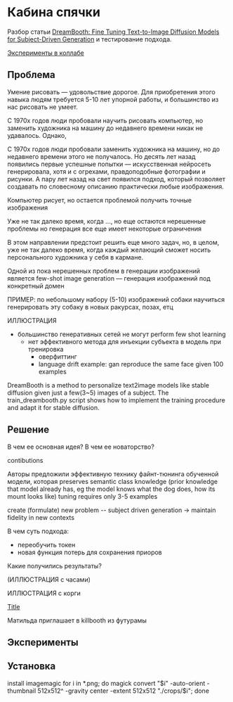 # Кабина спячки

Разбор статьи [DreamBooth: Fine Tuning Text-to-Image Diffusion Models for Subject-Driven Generation](https://arxiv.org/abs/2208.12242) и тестирование подхода.

[Эксперименты в коллабе](https://colab.research.google.com/github/axchizhov/kabina_spyachky/blob/main/kill_booth.ipynb)

## Проблема

Умение рисовать — удовольствие дорогое. Для приобретения этого навыка людям требуется 5-10 лет упорной работы, и большинство из нас рисовать не умеет.

С 1970х годов люди пробовали научить рисовать компьютер, но заменить художника на машину до недавнего времени никак не удавалось. Однако, 

С 1970х годов люди пробовали заменить художника на машину, но до недавнего времени этого не получалось. Но десять лет назад появились первые успешные попытки — искусственная нейросеть генерировала, хотя и с огрехами, правдоподобные фотографии и рисунки. А пару лет назад на свет появился подход, который позволяет создавать по словесному описанию практически любые изображения. 

Компьютер рисует, но остается проблемой получить точные изображения

Уже не так далеко время, когда ..., но еще остаются нерешенные проблемы
но генерация все еще имеет некоторые ограничения

В этом направлении предстоит решить еще много задач, но, в целом, уже не так далеко время, когда каждый желающий сможет носить персонального художника у себя в кармане.



Одной из пока нерешенных проблем в генерации изображений является few-shot image generation — генерация изображений под конкретный домен

ПРИМЕР: по небольшому набору (5-10) изображений собаки научиться генерировать эту собаку в новых ракурсах, позах, етц

ИЛЛЮСТРАЦИЯ

- большинство генеративных сетей не могут perform few shot learning
    - нет эффективного метода для инъекции субъекта в модель при тренировка
        - оверфиттинг
        - language drift
        example: gan reproduce the same face given 100 examples

DreamBooth is a method to personalize text2image models like stable diffusion given just a few(3~5) images of a subject. The train_dreambooth.py script shows how to implement the training procedure and adapt it for stable diffusion.

## Решение

В чем ее основная идея?
В чем ее новаторство?

contibutions

Авторы предложили эффективную технику файнт-тюнинга обученной модели, которая preserves semantic class knowledge (prior knowledge that model already has, eg the model knows what the dog does, how its mount looks like)
    tuning requires only 3-5 examples

create (formulate) new problem -- subject driven generation -> maintain fidelity in new contexts

В чем суть подхода:
- переобучить токен
- новая функция потерь для сохранения приоров



Какие получились результаты?

(ИЛЛЮСТРАЦИЯ с часами)

ИЛЛЮСТРАЦИЯ с корги


[Title](https://www.youtube.com/watch?v=D641lhioXMc)



Матильда приглашает в killbooth из футурамы

## Эксперименты


## Установка

install imagemagic
for i in *.png; do magick convert "$i" -auto-orient -thumbnail 512x512^ -gravity center -extent 512x512 "./crops/$i"; done


